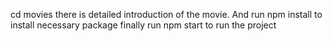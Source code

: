 cd movies there is detailed introduction of the movie. And run npm install to install necessary package finally run npm start to run the project
